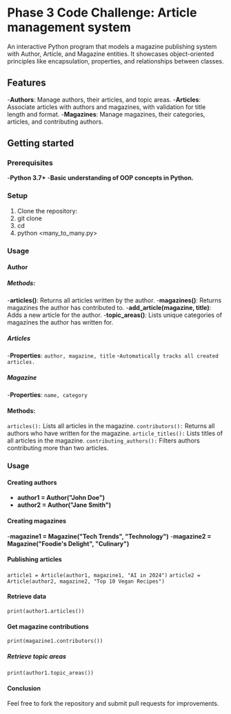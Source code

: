 # Phase 3 Code Challenge: Article management system

An interactive Python program that models a magazine publishing system with Author, Article, and Magazine entities. It showcases object-oriented principles like encapsulation, properties, and relationships between classes.

## Features

-**Authors**: Manage authors, their articles, and topic areas.
-**Articles**: Associate articles with authors and magazines, with validation for title length and format.
-**Magazines**: Manage magazines, their categories, articles, and contributing authors.

## Getting started
### Prerequisites
-**Python 3.7+**
-**Basic understanding of OOP concepts in Python.**

### Setup
1. Clone the repository:
2. git clone <repo-url>
3. cd <repo-directory>
4. python <many_to_many.py>

### Usage

#### Author

##### Methods:
-**articles()**: Returns all articles written by the author.
-**magazines()**: Returns magazines the author has contributed to.
-**add_article(magazine, title)**: Adds a new article for the author.
-**topic_areas()**: Lists unique categories of magazines the author has written for.

##### Articles

-**Properties**: `author, magazine, title`
-`Automatically tracks all created articles.`
 
##### Magazine

-**Properties**: `name, category`
#### Methods:
`articles():` Lists all articles in the magazine.
`contributors():` Returns all authors who have written for the magazine.
`article_titles():` Lists titles of all articles in the magazine.
`contributing_authors():` Filters authors contributing more than two articles.
### Usage
#### Creating authors
- **author1 = Author("John Doe")**
- **author2 = Author("Jane Smith")**
#### Creating magazines
-**magazine1 = Magazine("Tech Trends", "Technology")**
-**magazine2 = Magazine("Foodie's Delight", "Culinary")**

#### Publishing articles
`article1 = Article(author1, magazine1, "AI in 2024")`
`article2 = Article(author2, magazine2, "Top 10 Vegan Recipes")`
#### Retrieve data 
`print(author1.articles())`
#### Get magazine contributions
`print(magazine1.contributors())`
##### Retrieve topic areas
`print(author1.topic_areas())`
#### Conclusion
Feel free to fork the repository and submit pull requests for improvements.
